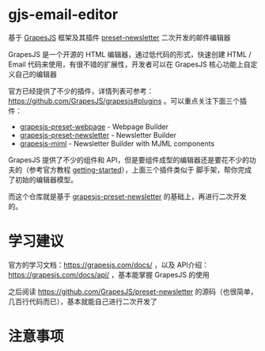 # gjs-email-editor

基于 [GrapesJS](https://grapesjs.com/) 框架及其插件 [preset-newsletter](https://github.com/GrapesJS/preset-newsletter) 二次开发的邮件编辑器

GrapesJS 是一个开源的 HTML 编辑器，通过低代码的形式，快速创建 HTML / Email 代码来使用，有很不错的扩展性，开发者可以在 GrapesJS 核心功能上自定义自己的编辑器

官方已经提供了不少的插件，详情列表可参考：https://github.com/GrapesJS/grapesjs#plugins 。可以重点关注下面三个插件：

* [grapesjs-preset-webpage](https://github.com/GrapesJS/preset-webpage) - Webpage Builder
* [grapesjs-preset-newsletter](https://github.com/GrapesJS/preset-newsletter) - Newsletter Builder
* [grapesjs-mjml](https://github.com/GrapesJS/mjml) - Newsletter Builder with MJML components

GrapesJS 提供了不少的组件和 API，但是要组件成型的编辑器还是要花不少的功夫的（参考官方教程 [getting-started](https://grapesjs.com/docs/getting-started.html)），上面三个插件类似于 脚手架，帮你完成了初始的编辑器模型。

而这个仓库就是基于 [grapesjs-preset-newsletter](https://github.com/GrapesJS/preset-newsletter) 的基础上，再进行二次开发的。

# 学习建议

官方的学习文档：https://grapesjs.com/docs/ ，以及 API介绍：https://grapesjs.com/docs/api/ ，基本能掌握 GrapesJS 的使用

之后阅读 https://github.com/GrapesJS/preset-newsletter 的源码（也很简单，几百行代码而已），基本就能自己进行二次开发了

# 注意事项

